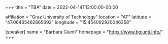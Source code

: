 +++
title = "TBA"
date = 2022-04-14T13:00:00-00:00

affiliation = "Graz University of Technology"
location = "AT"
latitude = "47.06465462865692"
longitude = "15.454092920046358"

[speaker]
  name = "Barbara Giunti"
  homepage = "https://www.bgiunti.info/"
+++

